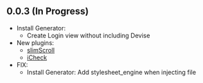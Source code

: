 ## 0.0.3 (In Progress)

- Install Generator:
  - Create Login view without including Devise
- New plugins:
  - [slimScroll](https://github.com/rochal/jQuery-slimScroll)
  - [iCheck](https://github.com/fronteed/iCheck)
- FIX:
  - Install Generator: Add stylesheet_engine when injecting file

